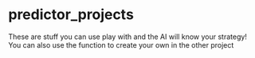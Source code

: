 # predictor_projects
These are stuff you can use play with and the AI will know your strategy! You can also use the function to create your own in the other project

